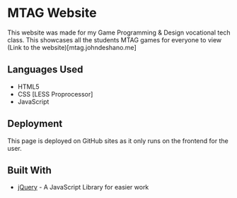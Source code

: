# MTAG Website

This website was made for my Game Programming & Design vocational tech class.
This showcases all the students MTAG games for everyone to view
(Link to the website)[mtag.johndeshano.me]

## Languages Used

* HTML5
* CSS [LESS Proprocessor]
* JavaScript

## Deployment

This page is deployed on GitHub sites as it only runs on the frontend for the user.

## Built With

* [jQuery](http://jquery.com/) - A JavaScript Library for easier work
